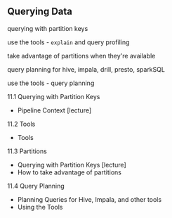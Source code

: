 ## Querying Data

querying with partition keys

use the tools - `explain` and query profiling

take advantage of partitions when they're available

query planning for hive, impala, drill, presto, sparkSQL

use the tools - query planning

11.1 Querying with Partition Keys
  - Pipeline Context [lecture]

11.2 Tools
  - Tools
 
11.3 Partitions
  - Querying with Partition Keys [lecture]
  - How to take advantage of partitions

11.4 Query Planning
  - Planning Queries for Hive, Impala, and other tools
  - Using the Tools



